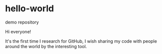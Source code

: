 # hello-world
demo repository

Hi everyone!

It's the first time I research for GitHub, I wish sharing my code with people around the world by the interesting tool.
